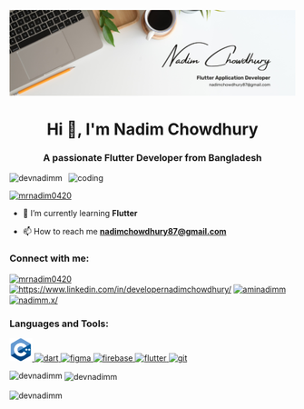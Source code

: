 ![logo](https://github.com/DevNadimm/DevNadimm/blob/main/White%20Minimalist%20Profile%20LinkedIn%20Banner.png)

<h1 align="center">Hi 👋, I'm Nadim Chowdhury</h1>
<h3 align="center">A passionate Flutter Developer from Bangladesh</h3>

<img align="right" alt="coding" width="400" src="https://user-images.githubusercontent.com/55389276/140866485-8fb1c876-9a8f-4d6a-98dc-08c4981eaf70.gif">

<p align="left"> <img src="https://komarev.com/ghpvc/?username=devnadimm&label=Profile%20views&color=0e75b6&style=flat" alt="devnadimm" /> </p>

<p align="left"> <a href="https://twitter.com/mrnadim0420" target="blank"><img src="https://img.shields.io/twitter/follow/mrnadim0420?logo=twitter&style=for-the-badge" alt="mrnadim0420" /></a> </p>

- 🌱 I’m currently learning **Flutter**

- 📫 How to reach me **nadimchowdhury87@gmail.com**

<h3 align="left">Connect with me:</h3>
<p align="left">
<a href="https://twitter.com/mrnadim0420" target="blank"><img align="center" src="https://raw.githubusercontent.com/rahuldkjain/github-profile-readme-generator/master/src/images/icons/Social/twitter.svg" alt="mrnadim0420" height="30" width="40" /></a>
<a href="https://linkedin.com/in/developernadimchowdhury/" target="blank"><img align="center" src="https://raw.githubusercontent.com/rahuldkjain/github-profile-readme-generator/master/src/images/icons/Social/linked-in-alt.svg" alt="https://www.linkedin.com/in/developernadimchowdhury/" height="30" width="40" /></a>
<a href="https://fb.com/aminadimm" target="blank"><img align="center" src="https://raw.githubusercontent.com/rahuldkjain/github-profile-readme-generator/master/src/images/icons/Social/facebook.svg" alt="aminadimm" height="30" width="40" /></a>
<a href="https://instagram.com/nadimm.x/" target="blank"><img align="center" src="https://raw.githubusercontent.com/rahuldkjain/github-profile-readme-generator/master/src/images/icons/Social/instagram.svg" alt="nadimm.x/" height="30" width="40" /></a>
</p>

<h3 align="left">Languages and Tools:</h3>
<p align="left"> <a href="https://www.w3schools.com/cpp/" target="_blank" rel="noreferrer"> <img src="https://raw.githubusercontent.com/devicons/devicon/master/icons/cplusplus/cplusplus-original.svg" alt="cplusplus" width="40" height="40"/> </a> <a href="https://dart.dev" target="_blank" rel="noreferrer"> <img src="https://www.vectorlogo.zone/logos/dartlang/dartlang-icon.svg" alt="dart" width="40" height="40"/> </a> <a href="https://www.figma.com/" target="_blank" rel="noreferrer"> <img src="https://www.vectorlogo.zone/logos/figma/figma-icon.svg" alt="figma" width="40" height="40"/> </a> <a href="https://firebase.google.com/" target="_blank" rel="noreferrer"> <img src="https://www.vectorlogo.zone/logos/firebase/firebase-icon.svg" alt="firebase" width="40" height="40"/> </a> <a href="https://flutter.dev" target="_blank" rel="noreferrer"> <img src="https://www.vectorlogo.zone/logos/flutterio/flutterio-icon.svg" alt="flutter" width="40" height="40"/> </a> <a href="https://git-scm.com/" target="_blank" rel="noreferrer"> <img src="https://www.vectorlogo.zone/logos/git-scm/git-scm-icon.svg" alt="git" width="40" height="40"/> </a> </p>

<p><img align="left" src="https://github-readme-stats.vercel.app/api/top-langs?username=devnadimm&show_icons=true&locale=en&layout=compact" alt="devnadimm" /></p>

<p>&nbsp;<img align="center" src="https://github-readme-stats.vercel.app/api?username=devnadimm&show_icons=true&locale=en" alt="devnadimm" /></p>

<p><img align="center" src="https://github-readme-streak-stats.herokuapp.com/?user=devnadimm&" alt="devnadimm" /></p>

